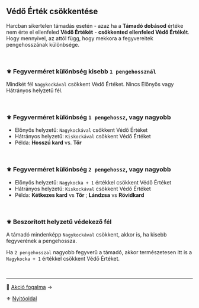 ## Védő Érték csökkentése

Harcban sikertelen támadás esetén - azaz ha a **Támadó dobásod** értéke nem érte el ellenfeled **Védő Értékét** - **csökkented ellenfeled Védő Értékét**. Hogy mennyivel, az attól függ, hogy mekkora a fegyvereitek pengehosszának különbsége.

<br />

### ⚜️ Fegyverméret különbség kisebb `1 pengehossznál`

Mindkét fél `Nagykockával` csökkent Védő Értéket. Nincs Előnyös vagy Hátrányos helyzetű fél.

<br />

### ⚜️ Fegyverméret különbség `1 pengehossz`, vagy nagyobb

- Előnyös helyzetű: `Nagykockával` csökkent Védő Értéket
- Hátrányos helyzetű: `Kiskockával` csökkent Védő Értéket
- Példa: **Hosszú kard**  vs. **Tőr**

<br />

### ⚜️ Fegyverméret különbség `2 pengehossz`, vagy nagyobb

- Előnyös helyzetű: `Nagykocka + 1` értékkel csökkent Védő Értéket
- Hátrányos helyzetű: `Kiskockával` csökkent Védő Értéket
- Példa: **Kétkezes kard** vs **Tőr** ; **Lándzsa** vs **Rövidkard**

<br />

### ⚜️ Beszorított helyzetű védekező fél

A támadó mindenképp `Nagykockával` csökkent, akkor is, ha kisebb fegyverének a pengehossza.

Ha `2 pengehosszal` nagyobb fegyverű a támadó, akkor természetesen itt is a `Nagykocka + 1` értékkel csökkent Védő Értéket.

<br />

---

🔗 [Akció fogalma](063_04_akcio_fogalma.md) →

⚜️ [Nyitóoldal](start.md#6-harcrendszer-%EF%B8%8F)

